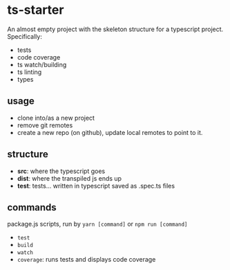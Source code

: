# ts-starter

An almost empty project with the skeleton structure for a typescript project. Specifically:
- tests
- code coverage
- ts watch/building
- ts linting
- types

## usage

- clone into/as a new project
- remove git remotes
- create a new repo (on github), update local remotes to point to it.

## structure

- **src**: where the typescript goes
- **dist**: where the transpiled js ends up
- **test**: tests... written in typescript saved as .spec.ts files

## commands

package.js scripts, run by `yarn [command]` or `npm run [command]`

- `test`
- `build`
- `watch`
- `coverage`: runs tests and displays code coverage